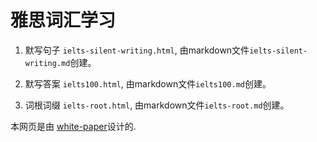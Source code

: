 雅思词汇学习
========

1. 默写句子 `ielts-silent-writing.html`, 由markdown文件`ielts-silent-writing.md`创建。

2. 默写答案  `ielts100.html`, 由markdown文件`ielts100.md`创建。

3. 词根词缀 `ielts-root.html`, 由markdown文件`ielts-root.md`创建。


本网页是由 [white-paper](https://github.com/vinitkumar/white-paper)设计的.
